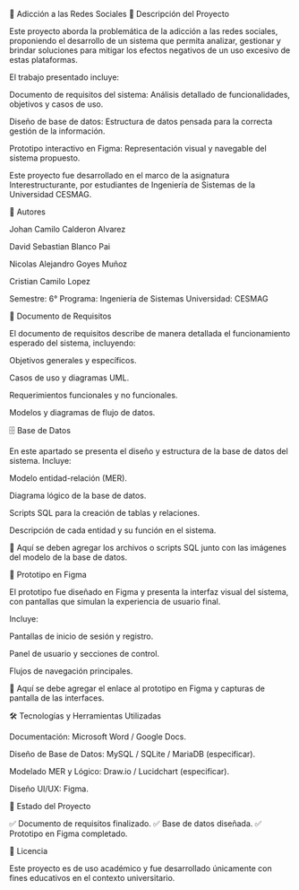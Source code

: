 📱 Adicción a las Redes Sociales
📖 Descripción del Proyecto

Este proyecto aborda la problemática de la adicción a las redes sociales, proponiendo el desarrollo de un sistema que permita analizar, gestionar y brindar soluciones para mitigar los efectos negativos de un uso excesivo de estas plataformas.

El trabajo presentado incluye:

Documento de requisitos del sistema: Análisis detallado de funcionalidades, objetivos y casos de uso.

Diseño de base de datos: Estructura de datos pensada para la correcta gestión de la información.

Prototipo interactivo en Figma: Representación visual y navegable del sistema propuesto.

Este proyecto fue desarrollado en el marco de la asignatura Interestructurante, por estudiantes de Ingeniería de Sistemas de la Universidad CESMAG.

👥 Autores

Johan Camilo Calderon Alvarez

David Sebastian Blanco Pai

Nicolas Alejandro Goyes Muñoz

Cristian Camilo Lopez

Semestre: 6°
Programa: Ingeniería de Sistemas
Universidad: CESMAG

📄 Documento de Requisitos

El documento de requisitos describe de manera detallada el funcionamiento esperado del sistema, incluyendo:

Objetivos generales y específicos.

Casos de uso y diagramas UML.

Requerimientos funcionales y no funcionales.

Modelos y diagramas de flujo de datos.

🗄️ Base de Datos

En este apartado se presenta el diseño y estructura de la base de datos del sistema. Incluye:

Modelo entidad-relación (MER).

Diagrama lógico de la base de datos.

Scripts SQL para la creación de tablas y relaciones.

Descripción de cada entidad y su función en el sistema.

📌 Aquí se deben agregar los archivos o scripts SQL junto con las imágenes del modelo de la base de datos.

🎨 Prototipo en Figma

El prototipo fue diseñado en Figma y presenta la interfaz visual del sistema, con pantallas que simulan la experiencia de usuario final.

Incluye:

Pantallas de inicio de sesión y registro.

Panel de usuario y secciones de control.

Flujos de navegación principales.

📌 Aquí se debe agregar el enlace al prototipo en Figma y capturas de pantalla de las interfaces.

🛠️ Tecnologías y Herramientas Utilizadas

Documentación: Microsoft Word / Google Docs.

Diseño de Base de Datos: MySQL / SQLite / MariaDB (especificar).

Modelado MER y Lógico: Draw.io / Lucidchart (especificar).

Diseño UI/UX: Figma.

📅 Estado del Proyecto

✅ Documento de requisitos finalizado.
✅ Base de datos diseñada.
✅ Prototipo en Figma completado.

📜 Licencia

Este proyecto es de uso académico y fue desarrollado únicamente con fines educativos en el contexto universitario.
